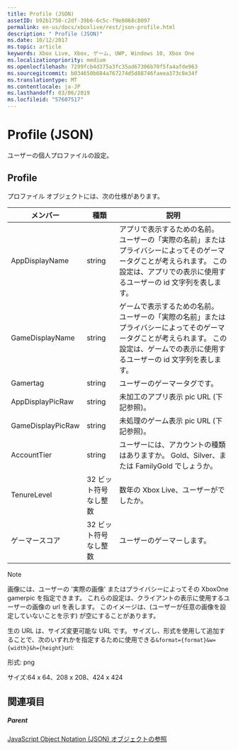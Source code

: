 ```yaml
---
title: Profile (JSON)
assetID: b92b1750-c2df-39b6-6c5c-f9e8068c8097
permalink: en-us/docs/xboxlive/rest/json-profile.html
description: " Profile (JSON)"
ms.date: 10/12/2017
ms.topic: article
keywords: Xbox Live, Xbox, ゲーム, UWP, Windows 10, Xbox One
ms.localizationpriority: medium
ms.openlocfilehash: 7299fcb4d375a3fc35ad67306b70f5fa4afde963
ms.sourcegitcommit: b034650b684a767274d5d88746faeea373c8e34f
ms.translationtype: MT
ms.contentlocale: ja-JP
ms.lasthandoff: 03/06/2019
ms.locfileid: "57607517"
---
```

# <a name="profile-json"></a>Profile (JSON)
ユーザーの個人プロファイルの設定。 
<a id="ID4EN"></a>

 
## <a name="profile"></a>Profile
 
プロファイル オブジェクトには、次の仕様があります。
 
| メンバー| 種類| 説明| 
| --- | --- | --- | 
| AppDisplayName| string| アプリで表示するための名前。 ユーザーの「実際の名前」またはプライバシーによってそのゲーマータグことが考えられます。 この設定は、アプリでの表示に使用するユーザーの id 文字列を表します。| 
| GameDisplayName| string| ゲームで表示するための名前。 ユーザーの「実際の名前」またはプライバシーによってそのゲーマータグことが考えられます。 この設定は、ゲームでの表示に使用するユーザーの id 文字列を表します。| 
| Gamertag| string| ユーザーのゲーマータグです。| 
| AppDisplayPicRaw| string| 未加工のアプリ表示 pic URL (下記参照)。| 
| GameDisplayPicRaw| string| 未処理のゲーム表示 pic URL (下記参照)。| 
| AccountTier| string| ユーザーには、アカウントの種類はありますか。 Gold、Silver、または FamilyGold でしょうか。| 
| TenureLevel| 32 ビット符号なし整数| 数年の Xbox Live、ユーザーがでしたか。| 
| ゲーマースコア| 32 ビット符号なし整数| ユーザーのゲーマーします。| 
  


> [!NOTE] 
> 画像には、ユーザーの '実際の画像' またはプライバシーによってその XboxOne gamerpic を指定できます。 これらの設定は、クライアントの表示に使用するユーザーの画像の url を表します。 このイメージは、(ユーザーが任意の画像を設定していないことを示す) が空にすることがあります。 


 
生の URL は、サイズ変更可能な URL です。 サイズし、形式を使用して追加することで、次のいずれかを指定するために使用できる`&format={format}&w={width}&h={height}`uri:
 
形式: png
 
サイズ:64 x 64、208 x 208、424 x 424
 
<a id="ID4E2D"></a>

 
## <a name="see-also"></a>関連項目
 
<a id="ID4E4D"></a>

 
##### <a name="parent"></a>Parent 

[JavaScript Object Notation (JSON) オブジェクトの参照](atoc-xboxlivews-reference-json.md)

   